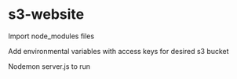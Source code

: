 # s3-website


Import node_modules files


Add environmental variables with access keys for desired s3 bucket


Nodemon server.js to run 

